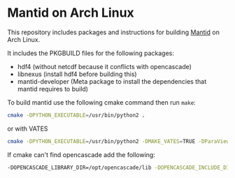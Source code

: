 # Mantid on Arch Linux

This repository includes packages and instructions for building [Mantid](https://github.com/mantidproject/mantid) on Arch Linux.

It includes the PKGBUILD files for the following packages:
* hdf4 (without netcdf because it conflicts with opencascade)
* libnexus (install hdf4 before building this)
* mantid-developer (Meta package to install the dependencies that mantid requires to build)

To build mantid use the following cmake command then run `make`:
```sh
cmake -DPYTHON_EXECUTABLE=/usr/bin/python2 .
```
or with VATES
```sh
cmake -DPYTHON_EXECUTABLE=/usr/bin/python2 -DMAKE_VATES=TRUE -DParaView_DIR=~/ParaView/build .
```

If cmake can't find opencascade add the following:
```sh
-DOPENCASCADE_LIBRARY_DIR=/opt/opencascade/lib -DOPENCASCADE_INCLUDE_DIR=/opt/opencascade/inc
```
